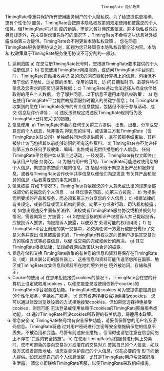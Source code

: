                                                 TimingRate 隐私政策
TimingRate尊重并保护所有使用服务用户的个人隐私权。为了给您提供更准确、更有个性化的 服务，TimingRate会按照本隐私权政策的规定使用和披露您的个人信息。但TimingRate将以高 度的勤勉、审慎义务对待这些信息。除本隐私权政策另有规定外，在未征得您事先许可的情况下 ，TimingRate不会将这些信息对外披露或向第三方提供。TimingRate会不时更新本隐私权政策 。 您在同意TimingRate服务使用协议之时，即视为您已经同意本隐私权政策全部内容。本隐私 权政策属于TimingRate服务使用协议不可分割的一部分。
 
1. 适用范围
a) 在您注册TimingRate帐号时，您根据TimingRate要求提供的个人注册信息；
b) 在您使用TimingRate网络服务，或访问TimingRate平台网页时，TimingRate自动接收并记 录的您的浏览器和计算机上的信息，包括但不限于您的IP地址、浏览器的类型、使用的语言、访 问日期和时间、软硬件特征信息及您需求的网页记录等数据；
c) TimingRate通过合法途径从商业伙伴处取得的用户个人数据。
您了解并同意，以下信息不适用本隐私权政策：
 a) 您在使用TimingRate平台提供的搜索服务时输入的关键字信息；
b) TimingRate收集到的您在TimingRate发布的有关信息数据，包括但不限于参与活动、成交 信息及评价详情；
 c) 违反法律规定或违反TimingRate规则行为及TimingRate已对您采取的措施。
2. 信息使用
 a) TimingRate不会向任何无关第三方提供、出售、出租、分享或交易您的个人信息，除非事先 得到您的许可，或该第三方和TimingRate（含TimingRate关联公司）单独或共同为您提供服务 ，且在该服务结束后，其将被禁止访问包括其以前能够访问的所有这些资料。
b) TimingRate亦不允许任何第三方以任何手段收集、编辑、出售或者无偿传播您的个人信息。 任何TimingRate平台用户如从事上述活动，一经发现，TimingRate有权立即终止与该用户的服 务协议。
c) 为服务用户的目的，TimingRate可能通过使用您的个人信息，向您提供您感兴趣的信息，包 括但不限于向您发出产品和服务信息，或者与TimingRate合作伙伴共享信息以便他们向您发送 有关其产品和服务的信息（后者需要您的事先同意）。
3. 信息披露 在如下情况下，TimingRate将依据您的个人意愿或法律的规定全部或部分的披露您的个人信息 ：
a) 经您事先同意，向第三方披露；
 b) 为提供您所要求的产品和服务，而必须和第三方分享您的个人信息；
c) 根据法律的有关规定，或者行政或司法机构的要求，向第三方或者行政、司法机构披露；
d) 如您出现违反中国有关法律、法规或者TimingRate服务协议或相关规则的情况，需要向第三 方披露；
 e) 如您是适格的知识产权投诉人并已提起投诉，应被投诉人要求，向被投诉人披露，以便双方 处理可能的权利纠纷；
f) 在TimingRate平台上创建的某一交易中，如交易任何一方履行或部分履行了交易义务并提出 信息披露请求的，TimingRate有权决定向该用户提供其交易对方的联络方式等必要信息，以促 成交易的完成或纠纷的解决。
g) 其它TimingRate根据法律、法规或者网站政策认为合适的披露。
4. 信息存储和交换 TimingRate收集的有关您的信息和资料将保存在TimingRate及（或）其关联公司的服务器上， 这些信息和资料可能传送至您所在国家、地区或TimingRate收集信息和资料所在地的境外并在 境外被访问、存储和展示。
5. Cookie的使用
a) 在您未拒绝接受cookies的情况下，TimingRate会在您的计算机上设定或取用cookies ，以便您能登录或使用依赖于cookies的TimingRate平台服务或功能。TimingRate使用cookies 可为您提供更加周到的个性化服务，包括推广服务。
b) 您有权选择接受或拒绝接受cookies。 您可以通过修改浏览器设置的方式拒绝接受cookies。但如果您选择拒绝接受cookies，则您可能 无法登录或使用依赖于cookies的TimingRate网络服务或功能。
c) 通过TimingRate所设cookies所取得的有关信息，将适用本政策。
6. 信息安全
a) TimingRate帐号均有安全保护功能，请妥善保管您的用户名及密码信息。TimingRate将通 过对用户密码进行加密等安全措施确保您的信息不丢失，不被滥用和变造。尽管有前述安全措施 ，但同时也请您注意在信息网络上不存在“完善的安全措施”。
b) 在使用TimingRate网络服务进行网上交易时，您不可避免的要向交易对方或潜在的交易对方 披露自己的个人信息，如联络方式或者邮政地址。请您妥善保护自己的个人信息，仅在必要的情 形下向他人提供。如您发现自己的个人信息泄密，尤其是TimingRate用户名及密码发生泄露， 请您立即联络TimingRate客服，以便TimingRate采取相应措施。
